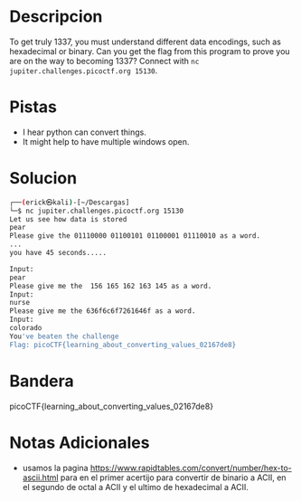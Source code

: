 # Descripcion 
To get truly 1337, you must understand different data encodings, such as hexadecimal or binary. Can you get the flag from this program to prove you are on the way to becoming 1337? Connect with `nc jupiter.challenges.picoctf.org 15130`.
# Pistas
- I hear python can convert things.
- It might help to have multiple windows open.
# Solucion 
```bash
┌──(erick㉿kali)-[~/Descargas]
└─$ nc jupiter.challenges.picoctf.org 15130
Let us see how data is stored
pear
Please give the 01110000 01100101 01100001 01110010 as a word.
...
you have 45 seconds.....

Input:
pear 
Please give me the  156 165 162 163 145 as a word.
Input:
nurse 
Please give me the 636f6c6f7261646f as a word.
Input:
colorado 
You've beaten the challenge
Flag: picoCTF{learning_about_converting_values_02167de8}


```
# Bandera
picoCTF{learning_about_converting_values_02167de8}
# Notas Adicionales
- usamos la pagina https://www.rapidtables.com/convert/number/hex-to-ascii.html para en el primer acertijo para convertir de binario a ACII, en el segundo de octal a ACII y el ultimo de hexadecimal a ACII.

